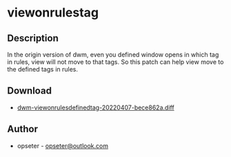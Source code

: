 viewonrulestag
=========

Description
-----------
In the origin version of dwm, even you defined window opens in which tag in rules, view will not move to that tags. So this patch can help view move to the defined tags in rules.

Download
--------
* [dwm-viewonrulesdefinedtag-20220407-bece862a.diff](dwm-viewonrulesdefinedtag-20220407-bece862a.diff)

Author
------
* opseter - <opseter@outlook.com>


